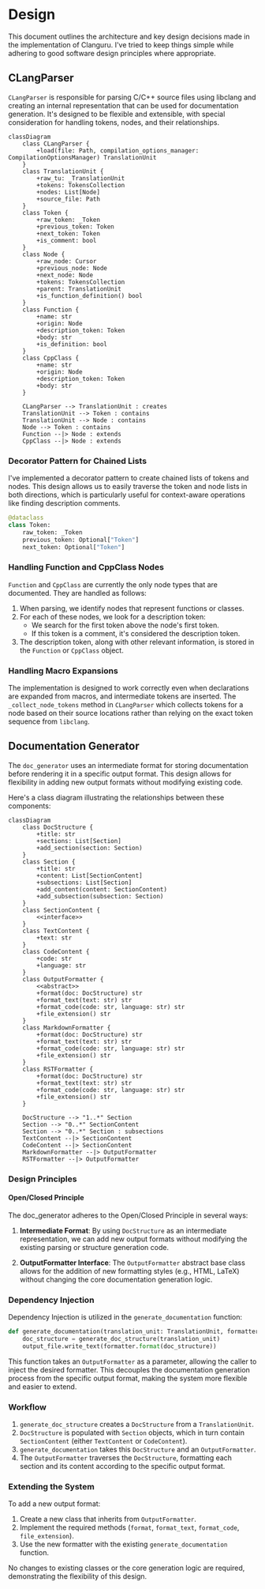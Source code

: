 # Design

This document outlines the architecture and key design decisions made in the implementation of Clanguru.
I've tried to keep things simple while adhering to good software design principles where appropriate.

## CLangParser

`CLangParser` is responsible for parsing C/C++ source files using libclang and creating an internal representation that can be used for documentation generation.
It's designed to be flexible and extensible, with special consideration for handling tokens, nodes, and their relationships.

```{mermaid}
classDiagram
    class CLangParser {
        +load(file: Path, compilation_options_manager: CompilationOptionsManager) TranslationUnit
    }
    class TranslationUnit {
        +raw_tu: _TranslationUnit
        +tokens: TokensCollection
        +nodes: List[Node]
        +source_file: Path
    }
    class Token {
        +raw_token: _Token
        +previous_token: Token
        +next_token: Token
        +is_comment: bool
    }
    class Node {
        +raw_node: Cursor
        +previous_node: Node
        +next_node: Node
        +tokens: TokensCollection
        +parent: TranslationUnit
        +is_function_definition() bool
    }
    class Function {
        +name: str
        +origin: Node
        +description_token: Token
        +body: str
        +is_definition: bool
    }
    class CppClass {
        +name: str
        +origin: Node
        +description_token: Token
        +body: str
    }

    CLangParser --> TranslationUnit : creates
    TranslationUnit --> Token : contains
    TranslationUnit --> Node : contains
    Node --> Token : contains
    Function --|> Node : extends
    CppClass --|> Node : extends
```

### Decorator Pattern for Chained Lists

I've implemented a decorator pattern to create chained lists of tokens and nodes.
This design allows us to easily traverse the token and node lists in both directions,
which is particularly useful for context-aware operations like finding description comments.

```python
@dataclass
class Token:
    raw_token: _Token
    previous_token: Optional["Token"]
    next_token: Optional["Token"]
```

### Handling Function and CppClass Nodes

`Function` and `CppClass` are currently the only node types that are documented. They are handled as follows:

1. When parsing, we identify nodes that represent functions or classes.
2. For each of these nodes, we look for a description token:
   - We search for the first token above the node's first token.
   - If this token is a comment, it's considered the description token.
3. The description token, along with other relevant information, is stored in the `Function` or `CppClass` object.

### Handling Macro Expansions

The implementation is designed to work correctly even when declarations are expanded from macros, and intermediate tokens are inserted.
The `_collect_node_tokens` method in `CLangParser` which collects tokens for a node based on their source locations rather than relying on the exact token sequence from `libclang`.

## Documentation Generator

The `doc_generator` uses an intermediate format for storing documentation before rendering it in a specific output format. This design allows for flexibility in adding new output formats without modifying existing code.

Here's a class diagram illustrating the relationships between these components:

```{mermaid}
classDiagram
    class DocStructure {
        +title: str
        +sections: List[Section]
        +add_section(section: Section)
    }
    class Section {
        +title: str
        +content: List[SectionContent]
        +subsections: List[Section]
        +add_content(content: SectionContent)
        +add_subsection(subsection: Section)
    }
    class SectionContent {
        <<interface>>
    }
    class TextContent {
        +text: str
    }
    class CodeContent {
        +code: str
        +language: str
    }
    class OutputFormatter {
        <<abstract>>
        +format(doc: DocStructure) str
        +format_text(text: str) str
        +format_code(code: str, language: str) str
        +file_extension() str
    }
    class MarkdownFormatter {
        +format(doc: DocStructure) str
        +format_text(text: str) str
        +format_code(code: str, language: str) str
        +file_extension() str
    }
    class RSTFormatter {
        +format(doc: DocStructure) str
        +format_text(text: str) str
        +format_code(code: str, language: str) str
        +file_extension() str
    }

    DocStructure --> "1..*" Section
    Section --> "0..*" SectionContent
    Section --> "0..*" Section : subsections
    TextContent --|> SectionContent
    CodeContent --|> SectionContent
    MarkdownFormatter --|> OutputFormatter
    RSTFormatter --|> OutputFormatter
```

### Design Principles

#### Open/Closed Principle

The doc_generator adheres to the Open/Closed Principle in several ways:

1. **Intermediate Format**: By using `DocStructure` as an intermediate representation, we can add new output formats without modifying the existing parsing or structure generation code.

2. **OutputFormatter Interface**: The `OutputFormatter` abstract base class allows for the addition of new formatting styles (e.g., HTML, LaTeX) without changing the core documentation generation logic.

### Dependency Injection

Dependency Injection is utilized in the `generate_documentation` function:

```python
def generate_documentation(translation_unit: TranslationUnit, formatter: OutputFormatter, output_file: Path) -> None:
    doc_structure = generate_doc_structure(translation_unit)
    output_file.write_text(formatter.format(doc_structure))
```

This function takes an `OutputFormatter` as a parameter, allowing the caller to inject the desired formatter. This decouples the documentation generation process from the specific output format, making the system more flexible and easier to extend.

### Workflow

1. `generate_doc_structure` creates a `DocStructure` from a `TranslationUnit`.
2. `DocStructure` is populated with `Section` objects, which in turn contain `SectionContent` (either `TextContent` or `CodeContent`).
3. `generate_documentation` takes this `DocStructure` and an `OutputFormatter`.
4. The `OutputFormatter` traverses the `DocStructure`, formatting each section and its content according to the specific output format.

### Extending the System

To add a new output format:

1. Create a new class that inherits from `OutputFormatter`.
2. Implement the required methods (`format`, `format_text`, `format_code`, `file_extension`).
3. Use the new formatter with the existing `generate_documentation` function.

No changes to existing classes or the core generation logic are required, demonstrating the flexibility of this design.
